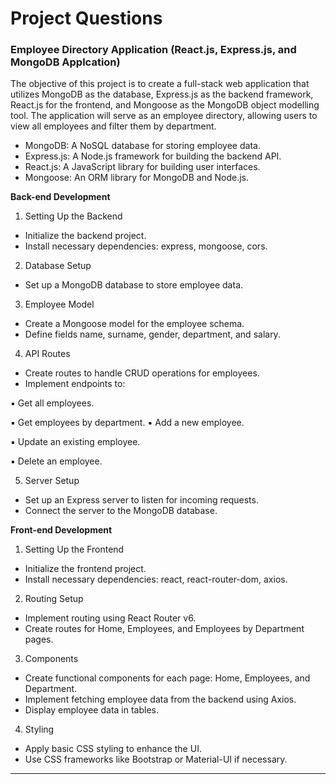 # Project Questions
### Employee Directory Application (React.js, Express.js, and MongoDB Applcation)
The objective of this project is to create a full-stack web application that utilizes MongoDB as the database,
Express.js as the backend framework, React.js for the frontend, and Mongoose as the MongoDB object
modelling tool. The application will serve as an employee directory, allowing users to view all employees
and filter them by department.

- MongoDB: A NoSQL database for storing employee data.
- Express.js: A Node.js framework for building the backend API.
- React.js: A JavaScript library for building user interfaces.
- Mongoose: An ORM library for MongoDB and Node.js.

**Back-end Development**

1. Setting Up the Backend
- Initialize the backend project.
- Install necessary dependencies: express, mongoose, cors.
2. Database Setup
- Set up a MongoDB database to store employee data.
3. Employee Model
- Create a Mongoose model for the employee schema.
- Define fields name, surname, gender, department, and salary.
4. API Routes
- Create routes to handle CRUD operations for employees.
- Implement endpoints to:
  
▪ Get all employees.

▪ Get employees by department.
▪ Add a new employee.

▪ Update an existing employee.

▪ Delete an employee.

5. Server Setup
- Set up an Express server to listen for incoming requests.
- Connect the server to the MongoDB database.

**Front-end Development**

1. Setting Up the Frontend
- Initialize the frontend project.
- Install necessary dependencies: react, react-router-dom, axios.
2. Routing Setup
- Implement routing using React Router v6.
- Create routes for Home, Employees, and Employees by Department pages.
3. Components
- Create functional components for each page: Home, Employees, and Department.
- Implement fetching employee data from the backend using Axios.
- Display employee data in tables.
4. Styling
- Apply basic CSS styling to enhance the UI.
- Use CSS frameworks like Bootstrap or Material-UI if necessary.

---
